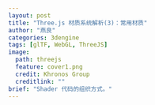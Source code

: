 ```yaml
---
layout: post
title: "Three.js 材质系统解析(3)：常用材质"
author: "燕良"
categories: 3dengine
tags: [glTF, WebGL, ThreeJS]
image:
  path: threejs
  feature: cover1.png
  credit: Khronos Group
  creditlink: ""
brief: "Shader 代码的组织方式。"
---
```


